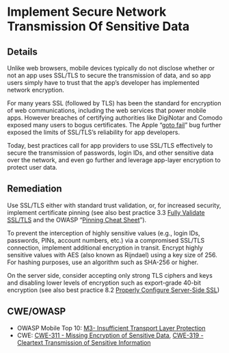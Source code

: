 # Implement Secure Network Transmission Of Sensitive Data

## Details 

Unlike web browsers, mobile devices typically do not disclose whether or not an app uses SSL/TLS to secure the transmission of data, and so app users simply have to trust that the app’s developer has implemented network encryption.

For many years SSL (followed by TLS) has been the standard for encryption of web communications, including the web services that power mobile apps. However breaches of certifying authorities like DigiNotar and Comodo exposed many users to bogus certificates. The Apple “[goto fail](https://avandeursen.com/2014/02/22/gotofail-security/)” bug further exposed the limits of SSL/TLS’s reliability for app developers.

Today, best practices call for app providers to use SSL/TLS effectively to secure the transmission of passwords, login IDs, and other sensitive data over the network, and even go further and leverage app-layer encryption to protect user data.

## Remediation

Use SSL/TLS either with standard trust validation, or, for increased security, implement  certificate pinning (see also best practice 3.3 [Fully Validate SSL/TLS](fully-validate-ssl-tls.md) and the OWASP “[Pinning Cheat Sheet](https://www.owasp.org/index.php/Pinning_Cheat_Sheet)”).

To prevent the interception of highly sensitive values (e.g., login IDs, passwords, PINs, account numbers, etc.) via a compromised SSL/TLS connection, implement additional encryption in transit. Encrypt highly sensitive values with AES (also known as Rijndael) using a key size of 256. For hashing purposes, use an algorithm such as SHA-256 or higher.

On the server side, consider accepting only strong TLS ciphers and keys and disabling lower levels of encryption such as export-grade 40-bit encryption (see also best practice 8.2 [Properly Configure Server-Side SSL](../servers/server-side-ssl-configuration.md)) 

## CWE/OWASP 

 * OWASP Mobile Top 10: [M3- Insufficient Transport Layer Protection](https://www.owasp.org/index.php/Mobile_Top_10_2014-M3)
 * CWE: [CWE-311 - Missing Encryption of Sensitive Data](http://cwe.mitre.org/data/definitions/311.html), [CWE-319 - Cleartext Transmission of Sensitive Information](http://cwe.mitre.org/data/definitions/319.html)
